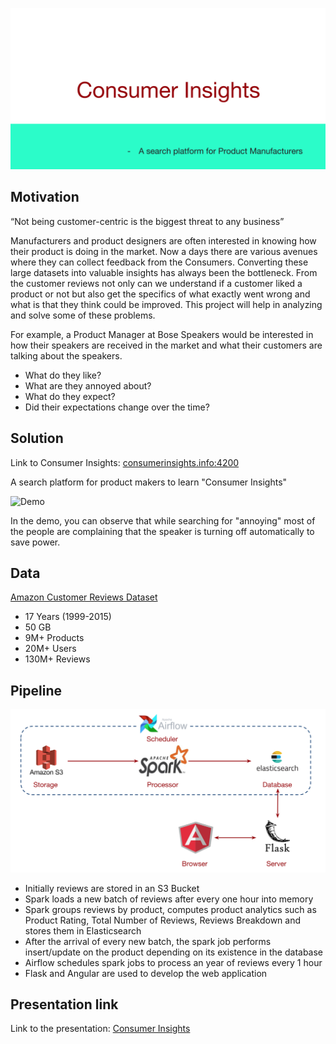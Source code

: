 ![Consumer Insights](src/angular/src/assets/cits.png)

## Motivation
“Not being customer-centric is the biggest threat to any business”

Manufacturers and product designers are often interested in knowing how their product is doing in the market. 
Now a days there are various avenues where they can collect feedback from the Consumers. Converting these large 
datasets into valuable insights has always been the bottleneck. From the customer reviews not only can we understand 
if a customer liked a product or not but also get the specifics of what exactly went wrong and what is that they think
could be improved. This project will help in analyzing and solve some of these problems.

For example, a Product Manager at Bose Speakers would be interested in how their speakers are received in the market 
and what their customers are talking about the speakers.

* What do they like?
* What are they annoyed about?
* What do they expect?
* Did their expectations change over the time?

## Solution
Link to Consumer Insights: [consumerinsights.info:4200](http://consumerinsights.info:4200/)

A search platform for product makers to learn "Consumer Insights"

![Demo](http://g.recordit.co/97XX0cl3nG.gif)

In the demo, you can observe that while searching for "annoying" most of the people are complaining that the 
speaker is turning off automatically to save power.

## Data
[Amazon Customer Reviews Dataset](https://registry.opendata.aws/amazon-reviews/)
* 17 Years (1999-2015)
* 50 GB
* 9M+ Products
* 20M+ Users
* 130M+ Reviews


## Pipeline
![Consumer Insights](src/angular/src/assets/pipeline.png)
* Initially reviews are stored in an S3 Bucket 
* Spark loads a new batch of reviews after every one hour into memory
* Spark groups reviews by product, computes product analytics such as Product Rating, Total Number of Reviews, Reviews Breakdown 
and stores them in Elasticsearch
* After the arrival of every new batch, the spark job performs insert/update on the 
product depending on its existence in the database 
* Airflow schedules spark jobs to process an year of reviews every 1 hour
* Flask and Angular are used to develop the web application


## Presentation link
Link to the presentation: [Consumer Insights](https://docs.google.com/presentation/d/1LgjccAxRll5AvbEsLykzDlM9rAx5p8IMZn-9fky06lI/edit#slide=id.g6e85928c07_0_28)
